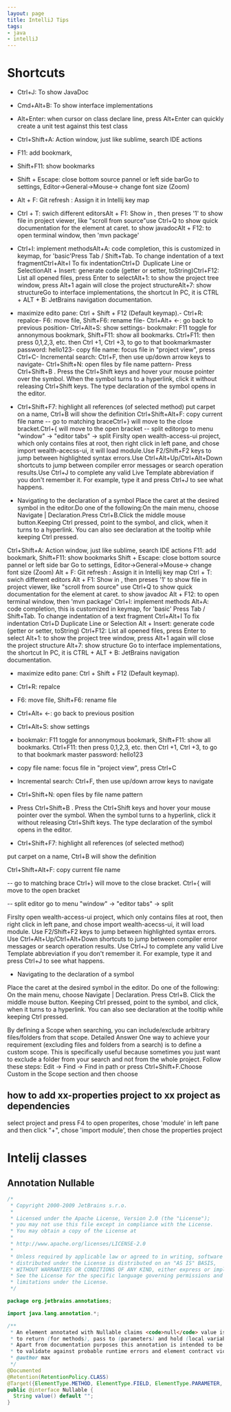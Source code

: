 ```yaml
---
layout: page
title: IntelliJ Tips
tags:
- java
- intelliJ
---
```

# Shortcuts
- Ctrl+J: To show JavaDoc
- Cmd+Alt+B: To show interface implementations
- Alt+Enter: when cursor on class declare line, press Alt+Enter can quickly create a unit test against this test class



- Ctrl+Shift+A: Action window, just like sublime, search IDE actions
- F11: add bookmark,
- Shift+F11: show bookmarks
- Shift + Escape: close bottom source pannel or left side barGo to settings, Editor->General->Mouse-> change font size (Zoom)
- Alt + F: Git refresh : Assign it in Intellij key map
- Ctrl + T: swich different editorsAlt + F1: Show in , then preses '1' to show file in project viewer, like "scroll from source"use Ctrl+Q to show quick documentation for the element at caret. to show javadocAlt + F12: to open terminal window, then 'mvn package'
- Ctrl+I: implement methodsAlt+A: code completion, this is customized in keymap, for 'basic'Press Tab / Shift+Tab. To change indentation of a text fragmentCtrl+Alt+I To fix indentationCtrl+D  Duplicate Line or SelectionAlt + Insert: generate code (getter or setter, toString)Ctrl+F12: List all opened files, press Enter to selectAlt+1: to show the project tree window, press Alt+1 again will close the project structureAlt+7: show structureGo to interface implementations, the shortcut In PC, it is CTRL + ALT + B: JetBrains navigation documentation.
- maximize edito pane: Ctrl + Shift + F12 (Default keymap).- Ctrl+R: repalce- F6: move file, Shift+F6: rename file- Ctrl+Alt+ <-: go back to previous position- Ctrl+Alt+S: show settings- bookmakr: F11 toggle for annonymous bookmark, Shift+F11: show all bookmarks. Ctrl+F11: then press 0,1,2,3, etc. then Ctrl +1, Ctrl +3, to go to that bookmarkmaster password: hello123- copy file name: focus file in "project view", press Ctrl+C- Incremental search: Ctrl+F, then use up/down arrow keys to navigate- Ctrl+Shift+N: open files by file name pattern- Press Ctrl+Shift+B . Press the Ctrl+Shift keys and hover your mouse pointer over the symbol. When the symbol turns to a hyperlink, click it without releasing Ctrl+Shift keys. The type declaration of the symbol opens in the editor.
- Ctrl+Shift+F7: highlight all references (of selected method)
put carpet on a name, Ctrl+B will show the definition
Ctrl+Shift+Alt+F: copy current file name
-- go to matching braceCtrl+} will move to the close bracket.Ctrl+{ will move to the open bracket
-- split editorgo to menu "window" -> "editor tabs" -> split
Firslty open wealth-access-ui project, which only contains files at root, then right click in left pane, and chose import wealth-acecss-ui, it will load module.Use F2/Shift+F2 keys to jump between highlighted syntax errors.Use Ctrl+Alt+Up/Ctrl+Alt+Down shortcuts to jump between compiler error messages or search operation results.Use Ctrl+J to complete any valid Live Template abbreviation if you don't remember it. For example, type it and press Ctrl+J to see what happens.

- Navigating to the declaration of a symbol
Place the caret at the desired symbol in the editor.Do one of the following:On the main menu, choose Navigate | Declaration.Press Ctrl+B.Click the middle mouse button.Keeping Ctrl pressed, point to the symbol, and click, when it turns to a hyperlink. You can also see declaration at the tooltip while keeping Ctrl pressed.


Ctrl+Shift+A: Action window, just like sublime, search IDE actions
F11: add bookmark, 
Shift+F11: show bookmarks
Shift + Escape: close bottom source pannel or left side bar
Go to settings, Editor->General->Mouse-> change font size (Zoom)
Alt + F: Git refresh : Assign it in Intellij key map
Ctrl + T: swich different editors
Alt + F1: Show in , then preses '1' to show file in project viewer, like "scroll from source"
use Ctrl+Q to show quick documentation for the element at caret. to show javadoc
Alt + F12: to open terminal window, then 'mvn package'
Ctrl+I: implement methods
Alt+A: code completion, this is customized in keymap, for 'basic'
Press Tab / Shift+Tab. To change indentation of a text fragment
Ctrl+Alt+I To fix indentation
Ctrl+D  Duplicate Line or Selection
Alt + Insert: generate code (getter or setter, toString)
Ctrl+F12: List all opened files, press Enter to select
Alt+1: to show the project tree window, press Alt+1 again will close the project structure
Alt+7: show structure
Go to interface implementations, the shortcut In PC, it is CTRL + ALT + B: JetBrains navigation documentation.

- maximize edito pane: Ctrl + Shift + F12 (Default keymap).
- Ctrl+R: repalce
- F6: move file, Shift+F6: rename file
- Ctrl+Alt+ <-: go back to previous position
- Ctrl+Alt+S: show settings
- bookmakr: F11 toggle for annonymous bookmark, Shift+F11: show all bookmarks. Ctrl+F11: then press 0,1,2,3, etc. then Ctrl +1, Ctrl +3, to go to that bookmark
master password: hello123
- copy file name: focus file in "project view", press Ctrl+C
- Incremental search: Ctrl+F, then use up/down arrow keys to navigate
- Ctrl+Shift+N: open files by file name pattern
- Press Ctrl+Shift+B . Press the Ctrl+Shift keys and hover your mouse pointer over the symbol. When the symbol turns to a hyperlink, click it without releasing Ctrl+Shift keys. The type declaration of the symbol opens in the editor.

- Ctrl+Shift+F7: highlight all references (of selected method)


put carpet on a name, Ctrl+B will show the definition

Ctrl+Shift+Alt+F: copy current file name

-- go to matching brace
Ctrl+} will move to the close bracket.
Ctrl+{ will move to the open bracket


-- split editor
go to menu "window" -> "editor tabs" -> split

Firslty open wealth-access-ui project, which only contains files at root, then right click in left pane, and chose import wealth-acecss-ui, it will load module.
Use F2/Shift+F2 keys to jump between highlighted syntax errors.
Use Ctrl+Alt+Up/Ctrl+Alt+Down shortcuts to jump between compiler error messages or search operation results.
Use Ctrl+J to complete any valid Live Template abbreviation if you don't remember it. For example, type it and press Ctrl+J to see what happens.



- Navigating to the declaration of a symbol

Place the caret at the desired symbol in the editor.
Do one of the following:
On the main menu, choose Navigate | Declaration.
Press Ctrl+B.
Click the middle mouse button.
Keeping Ctrl pressed, point to the symbol, and click, when it turns to a hyperlink. You can also see declaration at the tooltip while keeping Ctrl pressed.


By defining a Scope when searching, you can include/exclude arbitrary files/folders from that scope.
Detailed Answer
One way to achieve your requirement (excluding files and folders from a search) is to define a custom scope. This is specifically useful because sometimes you just want to exclude a folder from your search and not from the whole project.
Follow these steps:
Edit -> Find -> Find in path or press Ctrl+Shift+F.Choose Custom in the Scope section and then choose <unknown scope>


## how to add xx-properties project to xx project as dependencies
select project and press F4 to open properites, chose 'module' in left pane and then click "+", chose 'import module', then chose the properties project


# Intelij classes

## Annotation Nullable
```java
/*
 * Copyright 2000-2009 JetBrains s.r.o.
 *
 * Licensed under the Apache License, Version 2.0 (the "License");
 * you may not use this file except in compliance with the License.
 * You may obtain a copy of the License at
 *
 * http://www.apache.org/licenses/LICENSE-2.0
 *
 * Unless required by applicable law or agreed to in writing, software
 * distributed under the License is distributed on an "AS IS" BASIS,
 * WITHOUT WARRANTIES OR CONDITIONS OF ANY KIND, either express or implied.
 * See the License for the specific language governing permissions and
 * limitations under the License.
 */

package org.jetbrains.annotations;

import java.lang.annotation.*;

/**
 * An element annotated with Nullable claims <code>null</code> value is perfectly <em>valid</em>
 * to return (for methods), pass to (parameters) and hold (local variables and fields).
 * Apart from documentation purposes this annotation is intended to be used by static analysis tools
 * to validate against probable runtime errors and element contract violations.
 * @author max
 */
@Documented
@Retention(RetentionPolicy.CLASS)
@Target({ElementType.METHOD, ElementType.FIELD, ElementType.PARAMETER, ElementType.LOCAL_VARIABLE})
public @interface Nullable {
  String value() default "";
}
```

